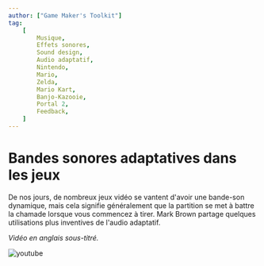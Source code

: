 ```yaml
---
author: ["Game Maker's Toolkit"]
tag:
    [
        Musique,
        Effets sonores,
        Sound design,
        Audio adaptatif,
        Nintendo,
        Mario,
        Zelda,
        Mario Kart,
        Banjo-Kazooie,
        Portal 2,
        Feedback,
    ]
---
```


# Bandes sonores adaptatives dans les jeux

De nos jours, de nombreux jeux vidéo se vantent d'avoir une bande-son dynamique, mais cela signifie généralement que la partition se met à battre la chamade lorsque vous commencez à tirer. Mark Brown partage quelques utilisations plus inventives de l'audio adaptatif.

_Vidéo en anglais sous-titré._

![youtube](https://www.youtube.com/watch?v=b0gvM4q2hdI&hl=fr&cc_lang_pref=fr&cc=1)
